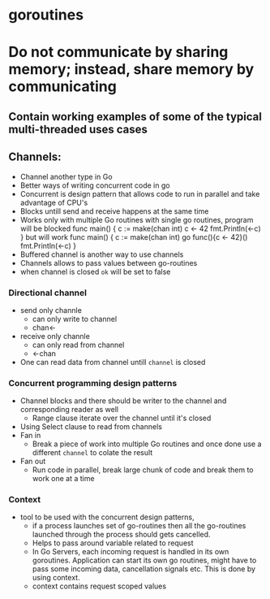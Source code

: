 # goroutines
# Do not communicate by sharing memory; instead, share memory by communicating
## Contain working examples of some of the typical multi-threaded uses cases

## Channels:
- Channel another type in Go
- Better ways of writing concurrent code in go
- Concurrent is design pattern that allows code to run in parallel and take advantage of CPU's
- Blocks untill send and receive happens at the same time
- Works only with multiple Go routines with single go routines, program will be blocked
func main() {
	c := make(chan int)
	c <- 42
	fmt.Println(<-c)
}
but will work 
func main() {
	c := make(chan int)
	go func(){c <- 42}()
	fmt.Println(<-c)
}
- Buffered channel is another way to use channels
- Channels allows to pass values between go-routines
- when channel is closed `ok` will be set to false

### Directional channel
- send only channle
    - can only write to channel
    - chan<-
- receive only channle
    - can only read from channel
    - <-chan
- One can read data from channel untill `channel` is closed

### Concurrent programming design patterns
- Channel blocks and there should be writer to the channel and corresponding reader as well
    - Range clause iterate over the channel until it's closed
- Using Select clause to read from channels 
- Fan in
    - Break a piece of work into multiple Go routines and once done use a different `channel`
    to colate the result
- Fan out
    - Run code in parallel, break large chunk of code and break them to work one at a time

### Context
- tool to be used with the concurrent design patterns, 
    - if a process launches set of go-routines
        then all the go-routines launched through the process should gets cancelled.
    - Helps to pass around variable related to request
    - In Go Servers, each incoming request is handled in its own goroutines. Application can start its own go routines, might have to pass some incoming data, cancellation signals etc. This is done
    by using context.
    - context contains request scoped values
